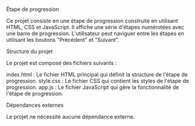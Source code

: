 Étape de progression

Ce projet consiste en une étape de progression construite en utilisant HTML, CSS et JavaScript. Il affiche une série d'étapes numérotées avec une barre de progression. L'utilisateur peut naviguer entre les étapes en utilisant les boutons "Précédent" et "Suivant".

Structure du projet

Le projet est composé des fichiers suivants :

index.html : Le fichier HTML principal qui définit la structure de l'étape de progression.
style.css : Le fichier CSS qui contient les styles de l'étape de progression.
app.js : Le fichier JavaScript qui gère la fonctionnalité de l'étape de progression.


Dépendances externes

Le projet ne nécessite aucune dépendance externe.